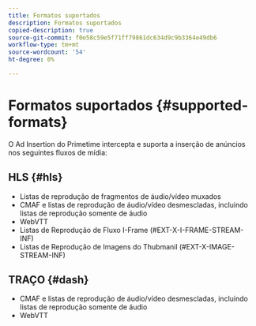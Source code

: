 ```yaml
---
title: Formatos suportados
description: Formatos suportados
copied-description: true
source-git-commit: f0e58c59e5f71ff79861dc634d9c9b3364e49db6
workflow-type: tm+mt
source-wordcount: '54'
ht-degree: 0%

---
```



# Formatos suportados {#supported-formats}

O Ad Insertion do Primetime intercepta e suporta a inserção de anúncios nos seguintes fluxos de mídia:

## HLS {#hls}

- Listas de reprodução de fragmentos de áudio/vídeo muxados
- CMAF e listas de reprodução de áudio/vídeo desmescladas, incluindo listas de reprodução somente de áudio
- WebVTT
- Listas de Reprodução de Fluxo I-Frame (#EXT-X-I-FRAME-STREAM-INF)
- Listas de Reprodução de Imagens do Thubmanil (#EXT-X-IMAGE-STREAM-INF)

## TRAÇO {#dash}

- CMAF e listas de reprodução de áudio/vídeo desmescladas, incluindo listas de reprodução somente de áudio
- WebVTT
